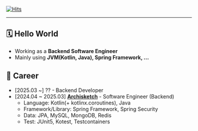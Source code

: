 [![Hits](https://hits.seeyoufarm.com/api/count/incr/badge.svg?url=https%3A%2F%2Fgithub.com%2Fsjiwon&count_bg=%23C83D4E&title_bg=%23555555&icon=&icon_color=%23E7E7E7&title=hits&edge_flat=false)](https://hits.seeyoufarm.com)

---

## 🗓️ Hello World

- Working as a <b>Backend Software Engineer</b>
- Mainly using <b>JVM(Kotlin, Java), Spring Framework, ...</b>


## 🔎 Career

- [2025.03 ~] ?? - Backend Developer
- [2024.04 ~ 2025.03] <a href="https://www.archisketch.com" target="_blank"><b>Archisketch</b></a> - Software Engineer (Backend)
  - Language: Kotlin(+ kotlinx.coroutines), Java
  - Framework/Library: Spring Framework, Spring Security
  - Data: JPA, MySQL, MongoDB, Redis
  - Test: JUnit5, Kotest, Testcontainers
